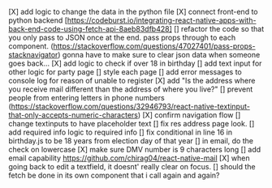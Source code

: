 [X] add logic to change the data in the python file
[X] connect front-end to python backend [https://codeburst.io/integrating-react-native-apps-with-back-end-code-using-fetch-api-8aeb83dfb428]
[] refactor the code so that you only pass to JSON once at the end. pass props through to each component. (https://stackoverflow.com/questions/47027401/pass-props-stacknavigator) gonna have to make sure to clear json data when someone goes back...
[X] add logic to check if over 18 in birthday
[] add text input for other logic for party page
[] style each page
[] add error messages to console log for reason of unable to register
[X] add "Is the address where you receive mail different than the address of where you live?" 
[] prevent people from entering letters in phone numbers (https://stackoverflow.com/questions/32946793/react-native-textinput-that-only-accepts-numeric-characters)
[X] confirm navigation flow
[] change textinputs to have placeholder text
[] fix res address page look.
[] add required info logic to required info
[] fix conditional in line 16 in birthday.js to be 18 years from election day of that year
[] in email, do the check on lowercase
[X] make sure DMV number is 9 characters long
[] add email capability https://github.com/chirag04/react-native-mail
[X] when going back to edit a textfield, it doesnt' really clear on focus.
[] should the fetch be done in its own component that i call again and again? 